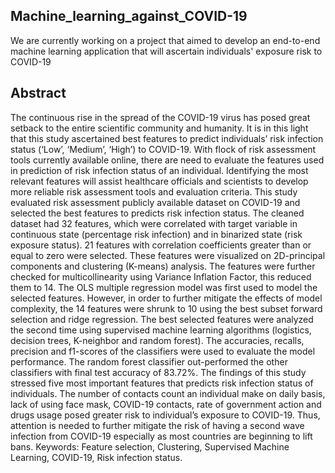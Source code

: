 ## Machine_learning_against_COVID-19
We are currently working on a project that aimed to develop an end-to-end machine learning application that will ascertain individuals' exposure risk to COVID-19
## Abstract 
The continuous rise in the spread of the COVID-19 virus has posed great setback to the entire scientific community and humanity. It is in this light that this study ascertained best features to predict individuals’ risk infection status (‘Low’, ‘Medium’, ‘High’) to COVID-19. With flock of risk assessment tools currently available online, there are need to evaluate the features used in prediction of risk infection status of an individual. Identifying the most relevant features will assist healthcare officials and scientists to develop
more reliable risk assessment tools and evaluation criteria. This study evaluated risk assessment publicly available dataset on COVID-19 and selected the best features to predicts risk infection status. The cleaned dataset had 32 features, which were correlated with target variable in continuous state (percentage risk infection) and in binarized state (risk exposure status). 21 features with correlation
coefficients greater than or equal to zero were selected. These features were visualized on 2D-principal components and clustering (K-means) analysis. The features were further checked for multicollinearity using Variance Inflation Factor, this reduced them to 14. The OLS multiple regression model was first used to model the selected features. However, in order to further mitigate the effects of model
complexity, the 14 features were shrunk to 10 using the best subset forward selection and ridge regression. The best selected features were analyzed the second time using supervised machine learning algorithms (logistics, decision trees, K-neighbor and random forest). The accuracies, recalls, precision and f1-scores of the classifiers were used to evaluate the model performance. The random
forest classifier out-performed the other classifiers with final test accuracy of 83.72%. The findings of this study stressed five most important features that predicts risk infection status of individuals. The number of contacts count an individual make on daily basis, lack of using face mask, COVID-19 contacts, rate of government action and drugs usage posed greater risk to individual’s exposure to
COVID-19. Thus, attention is needed to further mitigate the risk of having a second wave infection from COVID-19 especially as most countries are beginning to lift bans.
Keywords: Feature selection, Clustering, Supervised Machine Learning, COVID-19, Risk infection status.
